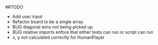 ##TODO
- Add user input
- Refactor board to be a single array
- BUG diagonal wins not being picked up 
- BUG relative imports enfore that either tests can run or script can run
- x, y not calculated correctly for HumanPlayer
